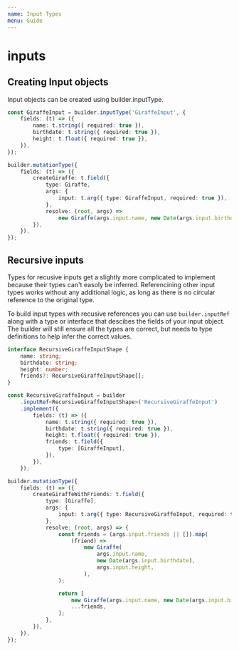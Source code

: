 ```yaml
---
name: Input Types
menu: Guide
---
```


# inputs

## Creating Input objects

Input objects can be created using builder.inputType.

```typescript
const GiraffeInput = builder.inputType('GiraffeInput', {
    fields: (t) => ({
        name: t.string({ required: true }),
        birthdate: t.string({ required: true }),
        height: t.float({ required: true }),
    }),
});

builder.mutationType({
    fields: (t) => ({
        createGiraffe: t.field({
            type: Giraffe,
            args: {
                input: t.arg({ type: GiraffeInput, required: true }),
            },
            resolve: (root, args) =>
                new Giraffe(args.input.name, new Date(args.input.birthdate), args.input.height),
        }),
    }),
});
```

## Recursive inputs

Types for recusive inputs get a slightly more complicated to implement because their types can't easoly be inferred. Referencining other input types works without any additional logic, as long as there is no circular reference to the original type.

To build input types with recusive references you can use `builder.inputRef` along with a type or interface that descibes the fields of your input object. The builder will still ensure all the types are correct, but needs to type definitions to help infer the correct values.

```typescript
interface RecursiveGiraffeInputShape {
    name: string;
    birthdate: string;
    height: number;
    friends?: RecursiveGiraffeInputShape[];
}

const RecursiveGiraffeInput = builder
    .inputRef<RecursiveGiraffeInputShape>('RecursiveGiraffeInput')
    .implement({
        fields: (t) => ({
            name: t.string({ required: true }),
            birthdate: t.string({ required: true }),
            height: t.float({ required: true }),
            friends: t.field({
                type: [GiraffeInput],
            }),
        }),
    });

builder.mutationType({
    fields: (t) => ({
        createGiraffeWithFriends: t.field({
            type: [Giraffe],
            args: {
                input: t.arg({ type: RecursiveGiraffeInput, required: true }),
            },
            resolve: (root, args) => {
                const friends = (args.input.friends || []).map(
                    (friend) =>
                        new Giraffe(
                            args.input.name,
                            new Date(args.input.birthdate),
                            args.input.height,
                        ),
                );

                return [
                    new Giraffe(args.input.name, new Date(args.input.birthdate), args.input.height),
                    ...friends,
                ];
            },
        }),
    }),
});
```

